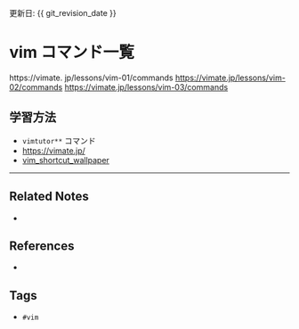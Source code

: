 更新日: {{ git_revision_date }}

# vim コマンド一覧
https://vimate. jp/lessons/vim-01/commands
https://vimate.jp/lessons/vim-02/commands
https://vimate.jp/lessons/vim-03/commands


## 学習方法
- `vimtutor**`  コマンド
- https://vimate.jp/
- [vim\_shortcut\_wallpaper](https://github.com/LevelbossMike/vim_shortcut_wallpaper)  

---
## Related Notes
- 

## References
- 

## Tags
- `#vim`  